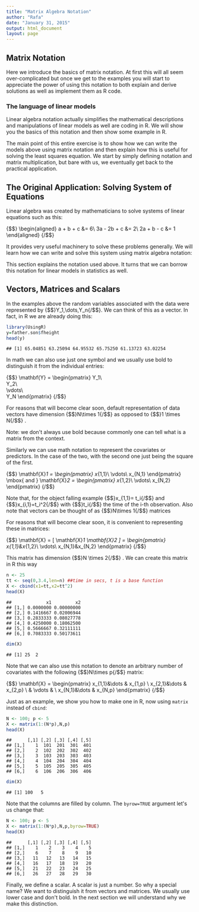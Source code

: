 ```yaml
---
title: "Matrix Algebra Notation"
author: "Rafa"
date: "January 31, 2015"
output: html_document
layout: page
---
```




## Matrix Notation

Here we introduce the basics of matrix notation. At first this will all seem over-complicated but once we get to the examples you will start to appreciate the power of using this notation to both explain and derive solutions as well as implement them as R code. 

### The language of linear models

Linear algebra notation actually  simplifies the mathematical descriptions and manipulations of linear models as well are coding in R. We will show you the basics of this notation and then show some example in R.

The main point of this entire exercise is to show how we can write the models above using matrix notation and then explain how this is useful for solving the least squares equation. We start by simply defining notation and matrix multiplication, but bare with us, we eventually get back to the practical application.

## The Original Application: Solving System of Equations

Linear algebra was created by mathematicians to solve systems of linear equations such as this:

{$$}
\begin{aligned}
a + b + c &= 6\\
3a - 2b + c &= 2\\
2a + b  - c &= 1
\end{aligned}
{/$$}

It provides very useful machinery to solve these problems generally. We will learn how we can write and solve this system using matrix algebra notation:

This section explains the notation used above. It turns that we can borrow this notation for linear models in statistics as well.

## Vectors, Matrices and Scalars

In the examples above the random variables associated with the data were represented by {$$}Y_1,\dots,Y_n{/$$}. We can think of this as a vector. In fact, in R we are already doing this:


```r
library(UsingR)
y=father.son$fheight
head(y)
```

```
## [1] 65.04851 63.25094 64.95532 65.75250 61.13723 63.02254
```
In math we can also use just one symbol and we usually use bold to distinguish it from the individual entries:

{$$} \mathbf{Y} = \begin{pmatrix}
Y_1\\\
Y_2\\\
\vdots\\\
Y_N
\end{pmatrix}
{/$$}

For reasons that will become clear soon, default representation of data vectors have dimension {$$}N\times 1{/$$} as opposed to {$$}1 \times N{/$$} .

Note: we don't always use bold because commonly one can tell what is a matrix from the context.

Similarly we can use math notation to represent the covariates or predictors. In the case of the two, with the second one just being the square of the first.

{$$} 
\mathbf{X}_1 = \begin{pmatrix}
x_{1,1}\\
\vdots\\
x_{N,1}
\end{pmatrix} \mbox{ and }
\mathbf{X}_2 = \begin{pmatrix}
x_{1,2}\\
\vdots\\
x_{N,2}
\end{pmatrix}
{/$$}

Note that, for the object falling example {$$}x_{1,1}= t_i{/$$} and {$$}x_{i,1}=t_i^2{/$$} with {$$}t_i{/$$} the time of the i-th observation. Also note that vectors can be thought of as {$$}N\times 1{/$$} matrices 

For reasons that will become clear soon, it is convenient to representing  these in matrices:

{$$} 
\mathbf{X} = [ \mathbf{X}_1 \mathbf{X}_2 ] = \begin{pmatrix}
x_{1,1}&x_{1,2}\\
\vdots\\
x_{N,1}&x_{N,2}
\end{pmatrix}
{/$$}

This matrix has dimension {$$}N \times 2{/$$} . We can create this matrix in R this way


```r
n <- 25
tt <- seq(0,3.4,len=n) ##time in secs, t is a base function
X <- cbind(x1=tt,x2=tt^2)
head(X)
```

```
##             x1         x2
## [1,] 0.0000000 0.00000000
## [2,] 0.1416667 0.02006944
## [3,] 0.2833333 0.08027778
## [4,] 0.4250000 0.18062500
## [5,] 0.5666667 0.32111111
## [6,] 0.7083333 0.50173611
```

```r
dim(X)
```

```
## [1] 25  2
```

Note that we can also use this notation to denote an arbitrary number of covariates with the following {$$}N\times p{/$$} matrix:

{$$}
\mathbf{X} = \begin{pmatrix}
  x_{1,1}&\dots & x_{1,p} \\
  x_{2,1}&\dots & x_{2,p} \\
   & \vdots & \\
  x_{N,1}&\dots & x_{N,p} 
  \end{pmatrix}
{/$$}

Just as an example, we show you how to make one in R, now using `matrix` instead of `cbind`:


```r
N <- 100; p <- 5
X <- matrix(1:(N*p),N,p)
head(X)
```

```
##      [,1] [,2] [,3] [,4] [,5]
## [1,]    1  101  201  301  401
## [2,]    2  102  202  302  402
## [3,]    3  103  203  303  403
## [4,]    4  104  204  304  404
## [5,]    5  105  205  305  405
## [6,]    6  106  206  306  406
```

```r
dim(X)
```

```
## [1] 100   5
```

Note that the columns are filled by column. The `byrow=TRUE` argument let's us change that:


```r
N <- 100; p <- 5
X <- matrix(1:(N*p),N,p,byrow=TRUE)
head(X)
```

```
##      [,1] [,2] [,3] [,4] [,5]
## [1,]    1    2    3    4    5
## [2,]    6    7    8    9   10
## [3,]   11   12   13   14   15
## [4,]   16   17   18   19   20
## [5,]   21   22   23   24   25
## [6,]   26   27   28   29   30
```

Finally, we define a scalar. A scalar is just a number. So why a special name? We want to distinguish it from vectors and matrices. We usually use lower case and don't bold. In the next section we will understand why we make this distinction.

